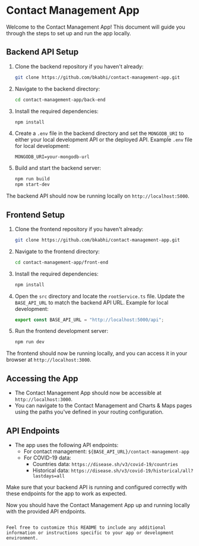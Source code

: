
# Contact Management App

Welcome to the Contact Management App! This document will guide you through the steps to set up and run the app locally.

## Backend API Setup

1. Clone the backend repository if you haven't already:

   ```bash
   git clone https://github.com/bkabhi/contact-management-app.git
   ```

2. Navigate to the backend directory:

   ```bash
   cd contact-management-app/back-end
   ```

3. Install the required dependencies:

   ```bash
   npm install
   ```

4. Create a `.env` file in the backend directory and set the `MONGODB_URI` to either your local development API or the deployed API. Example `.env` file for local development:

   ```
   MONGODB_URI=your-mongodb-url
   ```

5. Build and start the backend server:

   ```bash
   npm run build
   npm start-dev
   ```

The backend API should now be running locally on `http://localhost:5000`.

## Frontend Setup

1. Clone the frontend repository if you haven't already:

   ```bash
   git clone https://github.com/bkabhi/contact-management-app.git
   ```

2. Navigate to the frontend directory:

   ```bash
   cd contact-management-app/front-end
   ```

3. Install the required dependencies:

   ```bash
   npm install
   ```

4. Open the `src` directory and locate the `rootService.ts` file. Update the `BASE_API_URL` to match the backend API URL. Example for local development:

   ```javascript
   export const BASE_API_URL = "http://localhost:5000/api";
   ```

5. Run the frontend development server:

   ```bash
   npm run dev
   ```

The frontend should now be running locally, and you can access it in your browser at `http://localhost:3000`.

## Accessing the App

- The Contact Management App should now be accessible at `http://localhost:3000`.
- You can navigate to the Contact Management and Charts & Maps pages using the paths you've defined in your routing configuration.

## API Endpoints

- The app uses the following API endpoints:
  - For contact management: `${BASE_API_URL}/contact-management-app`
  - For COVID-19 data:
    - Countries data: `https://disease.sh/v3/covid-19/countries`
    - Historical data: `https://disease.sh/v3/covid-19/historical/all?lastdays=all`

Make sure that your backend API is running and configured correctly with these endpoints for the app to work as expected.

Now you should have the Contact Management App up and running locally with the provided API endpoints.
```

Feel free to customize this README to include any additional information or instructions specific to your app or development environment.